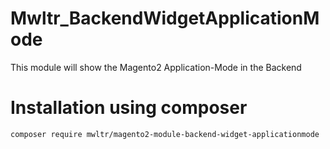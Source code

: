 # Mwltr_BackendWidgetApplicationMode

This module will show the Magento2 Application-Mode in the Backend

# Installation using composer
`composer require mwltr/magento2-module-backend-widget-applicationmode`
